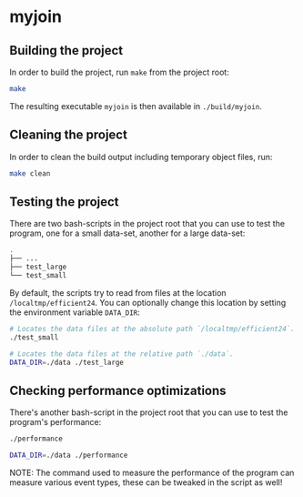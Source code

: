 # myjoin

## Building the project

In order to build the project, run `make` from the project root:

```sh
make
```

The resulting executable `myjoin` is then available in `./build/myjoin`.

## Cleaning the project

In order to clean the build output including temporary object files, run:

```sh
make clean
```

## Testing the project

There are two bash-scripts in the project root that you can use to test the
program, one for a small data-set, another for a large data-set:

```sh
.
├── ...
├── test_large
└── test_small
```

By default, the scripts try to read from files at the location `/localtmp/efficient24`.
You can optionally change this location by setting the environment variable `DATA_DIR`:

```sh
# Locates the data files at the absolute path `/localtmp/efficient24`.
./test_small

# Locates the data files at the relative path `./data`.
DATA_DIR=./data ./test_large
```

## Checking performance optimizations

There's another bash-script in the project root that you can use to test the
program's performance:

```sh
./performance

DATA_DIR=./data ./performance
```

NOTE: The command used to measure the performance of the program can measure
various event types, these can be tweaked in the script as well!
